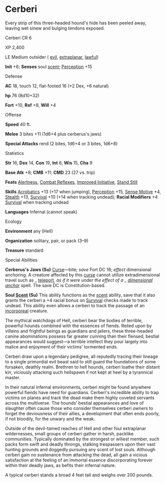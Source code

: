 # Cerberi

Every strip of this three-headed hound's hide has been peeled away, leaving wet sinew and bulging tendons exposed.

Cerberi CR 6

XP 2,400

LE Medium outsider ( [evil](/pathfinderRPG/prd/monsters/creatureTypes.html#_evil-subtype), [extraplanar](/pathfinderRPG/prd/monsters/creatureTypes.html#_extraplanar-subtype), [lawful](/pathfinderRPG/prd/monsters/creatureTypes.html#_lawful-subtype))

**Init** +6; **Senses** soul [scent](/pathfinderRPG/prd/monsters/universalMonsterRules.html#_scent); [Perception](/pathfinderRPG/prd/skills/perception.html#_perception) +15

Defense

**AC** 18, touch 12, flat-footed 16 (+2 Dex, +6 natural)

**hp** 76 (8d10+32)

**Fort** +10, **Ref** +8, **Will** +4

Offense

**Speed** 40 ft.

**Melee** 3 bites +11 (1d6+4 plus cerberus's jaws)

**Special Attacks** rend (2 bites, 1d6+4 or 3 bites, 1d6+8)

Statistics

**Str** 16, **Dex** 14, **Con** 19, **Int** 6, **Wis** 15, **Cha** 9

**Base Atk** +8; **CMB** +11; **CMD** 23 (27 vs. trip)

**Feats** [Alertness](/pathfinderRPG/prd/feats.html#_alertness), [Combat Reflexes](/pathfinderRPG/prd/feats.html#_combat-reflexes), [Improved Initiative](/pathfinderRPG/prd/feats.html#_improved-initiative), [Stand Still](/pathfinderRPG/prd/feats.html#_stand-still)

**Skills** [Acrobatics](/pathfinderRPG/prd/skills/acrobatics.html#_acrobatics) +13 (+17 when jumping), [Perception](/pathfinderRPG/prd/skills/perception.html#_perception) +15, [Sense Motive](/pathfinderRPG/prd/skills/senseMotive.html#_sense-motive) +4, [Stealth](/pathfinderRPG/prd/skills/stealth.html#_stealth) +13, [Survival](/pathfinderRPG/prd/skills/survival.html#_survival) +10 (+14 when tracking undead); **Racial Modifiers** +4 [Survival](/pathfinderRPG/prd/skills/survival.html#_survival) when tracking undead

**Languages** Infernal (cannot speak)

Ecology

**Environment** any (Hell)

**Organization** solitary, pair, or pack (3–9)

**Treasure** standard

Special Abilities

**Cerberus's Jaws (Su)** [Curse](/pathfinderRPG/prd/monsters/universalMonsterRules.html#_curse)—bite; _save_ Fort DC 18; _effect_ dimensional anchoring. A creature affected by this [curse](/pathfinderRPG/prd/monsters/universalMonsterRules.html#_curse) cannot utilize extradimensional travel such as _ [teleport](/pathfinderRPG/prd/spells/teleport.html#_teleport)_, as if it were under the effect of a _ [dimensional anchor](/pathfinderRPG/prd/spells/dimensionalAnchor.html#_dimensional)_ spell. The save DC is Constitution-based.

**Soul [Scent](/pathfinderRPG/prd/monsters/universalMonsterRules.html#_scent) (Su)** This ability functions as the [scent](/pathfinderRPG/prd/monsters/universalMonsterRules.html#_scent) ability, save that it also grants the cerberi a +4 racial bonus on [Survival](/pathfinderRPG/prd/skills/survival.html#_survival) checks made to track undead. This ability even allows a cerberi to track the passage of an [incorporeal](/pathfinderRPG/prd/monsters/creatureTypes.html#_incorporeal-subtype) creature.

The mythical watchdogs of Hell, cerberi bear the bodies of terrible, powerful hounds combined with the essences of fiends. Relied upon by villains and frightful beings as guardians and jailers, these three-headed canine abominations possess far greater cunning than their flensed, bestial appearances would suggest—a terrible intellect they pour largely into malice and enjoyment of their victims' tormented ends.

Cerberi draw upon a legendary pedigree, all reputedly tracing their lineage to a single primordial evil beast said to still guard the foundations of some forsaken, deathly realm. Brethren to hell hounds, cerberi loathe their distant kin, viciously attacking such hellspawn if not kept at heel by a tyrannical master.

In their natural infernal environments, cerberi might be found anywhere powerful fiends have need for guardians. Cerberi's incredible ability to trap victims on planes and track the dead make them highly coveted servants across the multiverse. The hounds' bestial appearances and love of slaughter often cause those who consider themselves cerberi owners to forget the deviousness of their allies, a development that often ends poorly, if not bloodily, for the unwary and the weak.

Outside of the devil-tamed reaches of Hell and other foul extraplanar wildernesses, small groups of cerberi gather in harsh, packlike communities. Typically dominated by the strongest or wiliest member, such packs form swift and deadly throngs, stalking trespassers upon their vast hunting grounds and doggedly pursuing any scent of lost souls. Although cerberi gain no sustenance from attacking the dead, all gain a vicious satisfaction at the feeling of an immortal essence discorporating forever within their deadly jaws, as befits their infernal nature.

A typical cerberi stands a broad 4 feet tall and weighs over 200 pounds.

